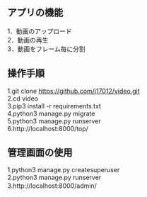 ## アプリの機能  
1．動画のアップロード  
2．動画の再生  
3．動画をフレーム毎に分割  

## 操作手順   
1.git clone https://github.com/j17012/video.git  
2.cd video  
3.pip3 install -r requirements.txt  
4.python3 manage.py migrate  
5.python3 manage.py runserver  
6.http://localhost:8000/top/  

## 管理画面の使用
1.python3 manage.py createsuperuser   
2.python3 manage.py runserver    
3.http://localhost:8000/admin/  　　
